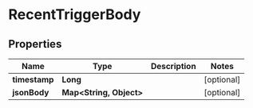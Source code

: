 

# RecentTriggerBody


## Properties

| Name | Type | Description | Notes |
|------------ | ------------- | ------------- | -------------|
|**timestamp** | **Long** |  |  [optional] |
|**jsonBody** | **Map&lt;String, Object&gt;** |  |  [optional] |



